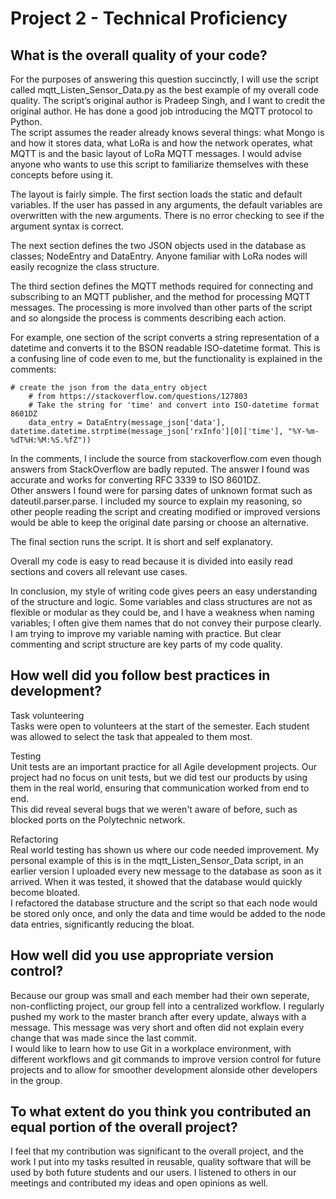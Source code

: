# Project 2 - Technical Proficiency

## What is the overall quality of your code?

For the purposes of answering this question succinctly, I will use the script called mqtt_Listen_Sensor_Data.py as the best example of my overall code quality.
The script’s original author is Pradeep Singh, and I want to credit the original author. He has done a good job introducing the MQTT protocol to Python.  
The script assumes the reader already knows several things: what Mongo is and how it stores data, what LoRa is and how the network operates, what MQTT is and the basic layout of LoRa MQTT messages. I would advise anyone who wants to use this script to familiarize themselves with these concepts before using it.

The layout is fairly simple. The first section loads the static and default variables. If the user has passed in any arguments, the default variables are overwritten with the new arguments. There is no error checking to see if the argument syntax is correct.

The next section defines the two JSON objects used in the database as classes; NodeEntry and DataEntry. Anyone familiar with LoRa nodes will easily recognize the class structure.

The third section defines the MQTT methods required for connecting and subscribing to an MQTT publisher, and the method for processing MQTT messages. The processing is more involved than other parts of the script and so alongside the process is comments describing each action.

For example, one section of the script converts a string representation of a datetime and converts it to the BSON readable ISO-datetime format. This is a confusing line of code even to me, but the functionality is explained in the comments:
```
# create the json from the data_entry object
    # from https://stackoverflow.com/questions/127803
    # Take the string for 'time' and convert into ISO-datetime format 8601DZ
    data_entry = DataEntry(message_json['data'], datetime.datetime.strptime(message_json['rxInfo'][0]['time'], "%Y-%m-%dT%H:%M:%S.%fZ"))
```
In the comments, I include the source from stackoverflow.com even though answers from StackOverflow are badly reputed. The answer I found was accurate and works for converting RFC 3339 to ISO 8601DZ.  
Other answers I found were for parsing dates of unknown format such as dateutil.parser.parse. I included my source to explain my reasoning, so other people reading the script and creating modified or improved versions would be able to keep the original date parsing or choose an alternative.

The final section runs the script. It is short and self explanatory.

Overall my code is easy to read because it is divided into easily read sections and covers all relevant use cases.

In conclusion, my style of writing code gives peers an easy understanding of the structure and logic. Some variables and class structures are not as flexible or modular as they could be, and I have a weakness when naming variables; I often give them names that do not convey their purpose clearly. I am trying to improve my variable naming with practice. But clear commenting and script structure are key parts of my code quality.

## How well did you follow best practices in development?

Task volunteering  
Tasks were open to volunteers at the start of the semester. Each student was allowed to select the task that appealed to them most.

Testing  
Unit tests are an important practice for all Agile development projects. Our project had no focus on unit tests, but we did test our products by using them in the real world, ensuring that communication worked from end to end.  
This did reveal several bugs that we weren't aware of before, such as blocked ports on the Polytechnic network. 

Refactoring  
Real world testing has shown us where our code needed improvement. My personal example of this is in the mqtt_Listen_Sensor_Data script, in an earlier version I uploaded every new message to the database as soon as it arrived. When it was tested, it showed that the database would quickly become bloated.  
I refactored the database structure and the script so that each node would be stored only once, and only the data and time would be added to the node data entries, significantly reducing the bloat.

## How well did you use appropriate version control?

Because our group was small and each member had their own seperate, non-conflicting project, our group fell into a centralized workflow. I regularly pushed my work to the master branch after every update, always with a message. This message was very short and often did not explain every change that was made since the last commit.  
I would like to learn how to use Git in a workplace environment, with different workflows and git commands to improve version control for future projects and to allow for smoother development alonside other developers in the group.

## To what extent do you think you contributed an equal portion of the overall project?

I feel that my contribution was significant to the overall project, and the work I put into my tasks resulted in reusable, quality software that will be used by both future students and our users. I listened to others in our meetings and contributed my ideas and open opinions as well.